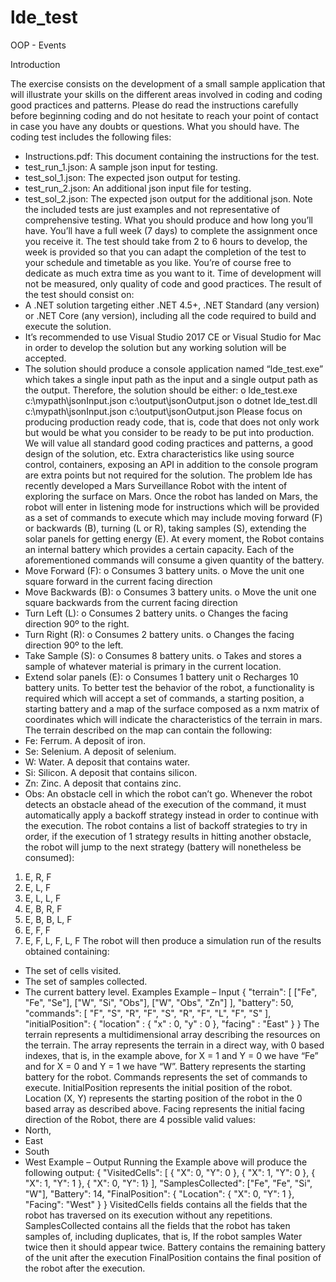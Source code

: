 # lde_test
OOP - Events

Introduction

The exercise consists on the development of a small sample application that will illustrate your skills on the different areas involved in coding and coding good practices and patterns.
Please do read the instructions carefully before beginning coding and do not hesitate to reach your point of contact in case you have any doubts or questions.
What you should have.
The coding test includes the following files:
- Instructions.pdf: This document containing the instructions for the test.
- test_run_1.json: A sample json input for testing.
- test_sol_1.json: The expected json output for testing.
- test_run_2.json: An additional json input file for testing.
- test_sol_2.json: The expected json output for the additional json.
Note the included tests are just examples and not representative of comprehensive testing.
What you should produce and how long you’ll have.
You’ll have a full week (7 days) to complete the assignment once you receive it.
The test should take from 2 to 6 hours to develop, the week is provided so that you can adapt the completion of the test to your schedule and timetable as you like. You’re of course free to dedicate as much extra time as you want to it. Time of development will not be measured, only quality of code and good practices.
The result of the test should consist on:
- A .NET solution targeting either .NET 4.5+, .NET Standard (any version) or .NET Core (any version), including all the code required to build and execute the solution.
- It’s recommended to use Visual Studio 2017 CE or Visual Studio for Mac in order to develop the solution but any working solution will be accepted.
- The solution should produce a console application named “lde_test.exe” which takes a single input path as the input and a single output path as the output. Therefore, the solution should be either:
o lde_test.exe c:\mypath\jsonInput.json c:\output\jsonOutput.json
o dotnet lde_test.dll c:\mypath\jsonInput.json c:\output\jsonOutput.json
Please focus on producing production ready code, that is, code that does not only work but would be what you consider to be ready to be put into production.
We will value all standard good coding practices and patterns, a good design of the solution, etc. Extra characteristics like using source control, containers, exposing an API in addition to the console program are extra points but not required for the solution.
The problem
lde has recently developed a Mars Surveillance Robot with the intent of exploring the surface on Mars. Once the robot has landed on Mars, the robot will enter in listening mode for instructions which will be provided as a set of commands to execute which may include moving forward (F) or backwards (B), turning (L or R), taking samples (S), extending the solar panels for getting energy (E).
At every moment, the Robot contains an internal battery which provides a certain capacity. Each of the aforementioned commands will consume a given quantity of the battery.
- Move Forward (F):
o Consumes 3 battery units.
o Move the unit one square forward in the current facing direction
- Move Backwards (B):
o Consumes 3 battery units.
o Move the unit one square backwards from the current facing direction
- Turn Left (L):
o Consumes 2 battery units.
o Changes the facing direction 90º to the right.
- Turn Right (R):
o Consumes 2 battery units.
o Changes the facing direction 90º to the left.
- Take Sample (S):
o Consumes 8 battery units.
o Takes and stores a sample of whatever material is primary in the current location.
- Extend solar panels (E):
o Consumes 1 battery unit
o Recharges 10 battery units.
To better test the behavior of the robot, a functionality is required which will accept a set of commands, a starting position, a starting battery and a map of the surface composed as a nxm matrix of coordinates which will indicate the characteristics of the terrain in mars.
The terrain described on the map can contain the following:
- Fe: Ferrum. A deposit of iron.
- Se: Selenium. A deposit of selenium.
- W: Water. A deposit that contains water.
- Si: Silicon. A deposit that contains silicon.
- Zn: Zinc. A deposit that contains zinc.
- Obs: An obstacle cell in which the robot can’t go.
Whenever the robot detects an obstacle ahead of the execution of the command, it must automatically apply a backoff strategy instead in order to continue with the execution. The robot contains a list of backoff strategies to try in order, if the execution of 1 strategy results in hitting another obstacle, the robot will jump to the next strategy (battery will nonetheless be consumed):
1. E, R, F
2. E, L, F
3. E, L, L, F
4. E, B, R, F
5. E, B, B, L, F
6. E, F, F
7. E, F, L, F, L, F
The robot will then produce a simulation run of the results obtained containing:
- The set of cells visited.
- The set of samples collected.
- The current battery level.
Examples
Example – Input
{
"terrain": [
["Fe", "Fe", "Se"],
["W", "Si", "Obs"],
["W", "Obs", "Zn"]
],
"battery": 50,
"commands": [
"F", "S", "R", "F", "S", "R", "F", "L", "F", "S"
],
"initialPosition": {
"location" : {
"x" : 0,
"y" : 0
},
"facing" : "East"
}
}
The terrain represents a multidimensional array describing the resources on the terrain.
The array represents the terrain in a direct way, with 0 based indexes, that is, in the example above, for X = 1 and Y = 0 we have “Fe” and for X = 0 and Y = 1 we have “W”.
Battery represents the starting battery for the robot.
Commands represents the set of commands to execute.
InitialPosition represents the initial position of the robot. Location (X, Y) represents the starting position of the robot in the 0 based array as described above.
Facing represents the initial facing direction of the Robot, there are 4 possible valid values:
- North,
- East
- South
- West
Example – Output
Running the Example above will produce the following output:
{
"VisitedCells": [
{ "X": 0, "Y": 0 },
{ "X": 1, "Y": 0 },
{ "X": 1, "Y": 1 },
{ "X": 0, "Y": 1}
],
"SamplesCollected": ["Fe", "Fe", "Si", "W"],
"Battery": 14,
"FinalPosition": {
"Location": { "X": 0, "Y": 1
},
"Facing": "West"
}
}
VisitedCells fields contains all the fields that the robot has traversed on its execution without any repetitions.
SamplesCollected contains all the fields that the robot has taken samples of, including duplicates, that is, If the robot samples Water twice then it should appear twice.
Battery contains the remaining battery of the unit after the execution
FinalPosition contains the final position of the robot after the execution.
